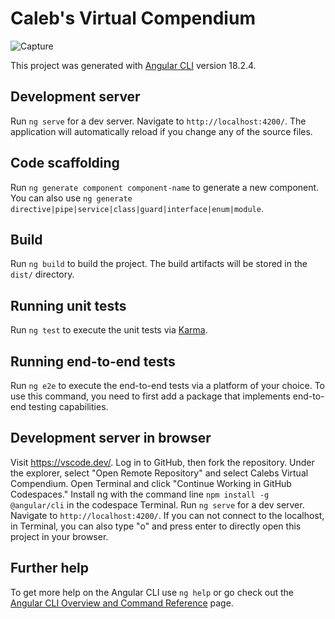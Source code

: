 # Caleb's Virtual Compendium

![Capture](https://github.com/user-attachments/assets/ad0ac5aa-d2bb-4d06-af09-8abc915d98e2)

This project was generated with [Angular CLI](https://github.com/angular/angular-cli) version 18.2.4.

## Development server

Run `ng serve` for a dev server. Navigate to `http://localhost:4200/`. The application will automatically reload if you change any of the source files.

## Code scaffolding

Run `ng generate component component-name` to generate a new component. You can also use `ng generate directive|pipe|service|class|guard|interface|enum|module`.

## Build

Run `ng build` to build the project. The build artifacts will be stored in the `dist/` directory.

## Running unit tests

Run `ng test` to execute the unit tests via [Karma](https://karma-runner.github.io).

## Running end-to-end tests

Run `ng e2e` to execute the end-to-end tests via a platform of your choice. To use this command, you need to first add a package that implements end-to-end testing capabilities.

## Development server in browser

Visit https://vscode.dev/. Log in to GitHub, then fork the repository. Under the explorer, select "Open Remote Repository" and select Calebs Virtual Compendium. Open Terminal and click "Continue Working in GitHub Codespaces." Install ng with the command line `npm install -g @angular/cli` in the codespace Terminal. Run `ng serve` for a dev server. Navigate to `http://localhost:4200/`. If you can not connect to the localhost, in Terminal, you can also type "o" and press enter to directly open this project in your browser.

## Further help

To get more help on the Angular CLI use `ng help` or go check out the [Angular CLI Overview and Command Reference](https://angular.dev/tools/cli) page.
